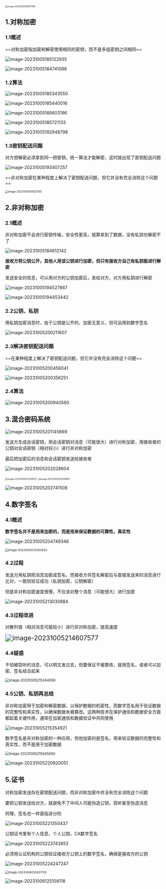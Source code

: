 <img src="imgs/image-20231005184511198.png" alt="image-20231005184511198" style="zoom: 50%;" />

## 1.对称加密

### 1.1概述

==对称加密指加密和解密使用相同的密钥，而不是多组密钥之间相同==

![image-20231005185122935](imgs/image-20231005185122935.png)

![image-20231005184741086](imgs/image-20231005184741086.png)

### 1.2算法

![image-20231005185343550](imgs/image-20231005185343550.png)

![image-20231005185440016](imgs/image-20231005185440016.png)

![image-20231005185603196](imgs/image-20231005185603196.png) 



![image-20231005185721133](imgs/image-20231005185721133.png)

![image-20231005192948798](imgs/image-20231005192948798.png) 

### 1.3密钥配送问题

对方想解密必须拿到同一把密钥，统一算法才能解密，这时就出现了密钥配送问题

![image-20231005193407257](imgs/image-20231005193407257.png)

==非对称加密在某种程度上解决了密钥配送问题，但它并没有完全消除这个问题==

<img src="imgs/image-20231005193621185.png" alt="image-20231005193621185" style="zoom: 60%;" />



## 2.非对称加密

### 2.1概述

非对称加密不会进行密钥传输，安全性更高，就算拿到了数据，没有私钥也解密不了

![image-20231005184812142](imgs/image-20231005184812142.png)

**接收方将公钥公开，其他人用该公钥进行加密，但只有接收方自己有私钥能进行解密**

发送安全的信息，可以用对方的公钥加密后，发给对方，对方用私钥进行解密

![image-20231005194527667](imgs/image-20231005194527667.png)



![image-20231005194453442](imgs/image-20231005194453442.png)



### 2.2公钥、私钥

用私钥加密消息时，由于公钥是公开的，加密无意义，但可运用到数字签名

![image-20231005200211607](imgs/image-20231005200211607.png)

### 2.3解决密钥配送问题

==在某种程度上解决了密钥配送问题，但它并没有完全消除这个问题==

![image-20231005200456041](imgs/image-20231005200456041.png)

![image-20231005200356251](imgs/image-20231005200356251.png)

### 2.4算法

![image-20231005200940560](imgs/image-20231005200940560.png)

## 3.混合密码系统

![image-20231005201145669](imgs/image-20231005201145669.png)

发送方生成会话密钥，用会话密钥对消息（可能很大）进行对称加密，用接收者的公钥对会话密钥（相对较小）进行非对称加密

最后把加密后的消息和会话密钥发送给接收者

![image-20231005202028604](imgs/image-20231005202028604.png)

<img src="imgs/image-20231005202326537.png" alt="image-20231005202326537" style="zoom: 50%;" />

<img src="imgs/image-20231005202429997.png" alt="image-20231005202429997" style="zoom:50%;" />

![image-20231005202741508](imgs/image-20231005202741508.png)

## 4.数字签名

### 4.1概述

**数字签名并不是用来加密的，而是用来保证数据的可靠性，真实性**

![image-20231005204749346](imgs/image-20231005204749346.png)

<img src="imgs/image-20231005212553533.png" alt="image-20231005212553533" style="zoom: 67%;" />

### 4.2过程

发送方用私钥把消息加密成签名，而接收方将签名解密后与直接发送来的消息进行比对，一致则验证成功（私钥加密，公钥解密）

但是非对称加密速度很慢，不应该对整个消息（可能很大）进行加密 

![image-20231005213030884](imgs/image-20231005213030884.png)

### 4.3过程改进

对散列值（相对消息可能较小）进行非对称加密，提高速度

<img src="imgs/image-20231005214607577.png" alt="image-20231005214607577" style="zoom:150%;" />

### 4.4疑惑

不怕被窃听的消息，可以明文发过去，但要保证不被篡改，就用签名，或者可以加密，签名结合起来

<img src="imgs/image-20231005215244006.png" alt="image-20231005215244006" style="zoom:80%;" />

### 4.5公钥、私钥再总结 

非对称加密用于加密和解密数据，以保护数据的机密性，而数字签名用于验证数据的完整性和真实性，以确保数据未被篡改。这两种技术在保护通信和数据安全方面都起着关键作用，通常在加密通信和数据验证中共同使用

![image-20231005215354921](imgs/image-20231005215354921.png)

数字签名是非对称加密的一种应用，但他加密的是签名，用来验证数据的完整性和真实性，而不是用于加密数据

<img src="imgs/image-20231005215645650.png" alt="image-20231005215645650" style="zoom:80%;" />

![image-20231005220920051](imgs/image-20231005220920051.png)



## 5.证书

对称加密发送存在密钥配送问题，而非对称加密中并没有完全消除这个问题

要把公钥发送给对方，就避免不了中间人可能伪造公钥，窃听甚至伪造消息

同理，签名也一样面临该分险

![image-20231005221350437](imgs/image-20231005221350437.png)

公钥证书里有个人信息，个人公钥，CA数字签名

![image-20231005223743853](imgs/image-20231005223743853.png)

必须用认证机构的公钥验证接收方公钥上的数字签名，确保是接收方的公钥

![image-20231005224247247](imgs/image-20231005224247247.png)

<img src="imgs/image-20231006120637125.png" alt="image-20231006120637125" style="zoom:67%;" />

![image-20231006125108118](imgs/image-20231006125108118.png)